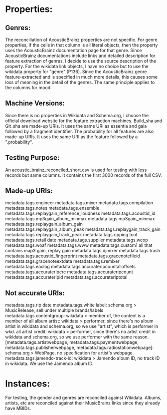 #   Properties:

##  Genres:

The reconciliation of AcousticBrainz properties are not specific. 
For genre properties, if the cells in that column is all literal objects, then the property uses the AcousticBrainz documentation page for that genre. Since AcousticBrainz documentations include links and detailed description for feature extraction of genres, I decide to use the source description of the property.
For the wikidata link objects, I have no choice but to use the wikidata property for "genre" (P136). Since the AcousticBrainz genre feature-extracted and is specified in much more details, this causes some loss of meaning in the detail of the genres. 
The same principle applies to the columns for mood.

##  Machine Versions:

Since there is no properties in Wikidata and Schema.org, I choose the official download website for the feature extraction machines.
Build_sha and Git_sha are made-up URIs. It uses the same URI as essentia and gaia followed by a fragment identifier.
The probability for all features are also made-up URIs. It uses the same URI as the feature followed by a ".probability".

##  Testing Purpose:

An acoustic_brainz_reconciled_short.csv is used for testing with less records but same columns. It contains the first 3000 records of the full CSV.

##  Made-up URIs:

metadata.tags.engineer
metadata.tags.mixer
metadata.tags.compilation
metadata.tags.notes
metadata.tags.ensemble
metadata.tags.replaygain_reference_loudness
metadata.tags.acoustid_id
metadata.tags.mp3gain_album_minmax
metadata.tags.mp3gain_minmax
metadata.tags.replaygain_album_gain
metadata.tags.replaygain_album_peak
metadata.tags.replaygain_track_gain
metadata.tags.replaygain_track_peak
metadata.tags.ripping tool
metadata.tags.retail date
metadata.tags.supplier
metadata.tags.wcop
metadata.tags.woaf
metadata.tags.www
metadata.tags.custom1
all that contains map3 gain, replay gain
metadata.tags.djmixer
metadata.tags.trash
metadata.tags.acoustid_fingerprint
metadata.tags.gracenotefileid
metadata.tags.gracenoteextdata
metadata.tags.remixer
metadata.tags.eaclog
metadata.tags.accurateripcountalloffsets
metadata.tags.accurateripcrc
metadata.tags.accurateripcount
metadata.tags.accurateripid
metadata.tags.accurateriptotal

##  Not accurate URIs:

metadata.tags.rip date
metadata.tags.white label: schema.org > MusicRelease, sell under multiple brands/labels
metadata.tags.contentgroup: wikidata > member of, the content is a member of
all album artist: wikidata > performer, since there's no album artist in wikidata and schema.org, so we use "artist", which is performer in wkd.
all artist credit: wikidata > performer, since there's no artist credit in wikidata and schema.org, so we use performer with the same reason.
[metadata.tags.artistwebpage,
metadata.tags.paymentwebpage,
metadata.tags.publisherwebpage,
metadata.tags.radiostationwebpage]: schema.org > WebPage, no specification for artist's webpage.
metadata.tags.jamendo-track-id: wikidata > Jamendo album ID, no track ID in wikidata. We use the Jamendo album ID.


#   Instances:
For testing, the gender and genres are reconciled against Wikidata.
Albums, artists, etc are reconciled against their MusicBrainz links since they already have MBIDs.
